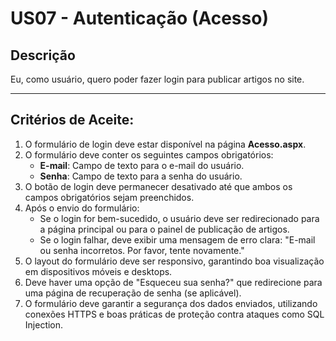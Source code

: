 # US07 - Autenticação (Acesso)

## Descrição
Eu, como usuário, quero poder fazer login para publicar artigos no site.

---

## Critérios de Aceite:
1. O formulário de login deve estar disponível na página **Acesso.aspx**.
2. O formulário deve conter os seguintes campos obrigatórios:
   - **E-mail**: Campo de texto para o e-mail do usuário.
   - **Senha**: Campo de texto para a senha do usuário.
3. O botão de login deve permanecer desativado até que ambos os campos obrigatórios sejam preenchidos.
4. Após o envio do formulário:
   - Se o login for bem-sucedido, o usuário deve ser redirecionado para a página principal ou para o painel de publicação de artigos.
   - Se o login falhar, deve exibir uma mensagem de erro clara: "E-mail ou senha incorretos. Por favor, tente novamente."
5. O layout do formulário deve ser responsivo, garantindo boa visualização em dispositivos móveis e desktops.
6. Deve haver uma opção de "Esqueceu sua senha?" que redirecione para uma página de recuperação de senha (se aplicável).
7. O formulário deve garantir a segurança dos dados enviados, utilizando conexões HTTPS e boas práticas de proteção contra ataques como SQL Injection.
